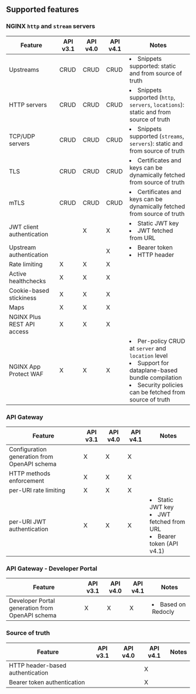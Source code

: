 ## Supported features

### NGINX `http` and `stream` servers

| Feature                    | API v3.1 | API v4.0 | API v4.1    | Notes                                                                                                                                                                          |
|----------------------------|----------|----------|-------------|--------------------------------------------------------------------------------------------------------------------------------------------------------------------------------|
| Upstreams                  | CRUD     | CRUD     | CRUD        | <li>Snippets supported: static and from source of truth</li>                                                                                                                   |
| HTTP servers               | CRUD     | CRUD     | CRUD        | <li>Snippets supported (`http`, `servers`, `locations`): static and from source of truth</li>                                                                                  |
| TCP/UDP servers            | CRUD     | CRUD     | CRUD        | <li>Snippets supported (`streams`, `servers`): static and from source of truth</li>                                                                                            |
| TLS                        | CRUD     | CRUD     | CRUD        | <li>Certificates and keys can be dynamically fetched from source of truth</li>                                                                                                 |
| mTLS                       | CRUD     | CRUD     | CRUD        | <li>Certificates and keys can be dynamically fetched from source of truth</li>                                                                                                 |
| JWT client authentication  |          | X        | X           | <li>Static JWT key</li><li>JWT fetched from URL</li>                                                                                                             |
| Upstream authentication    |          |          | X           | <li>Bearer token</li><li>HTTP header</li>                                                                                                                                      |
| Rate limiting              | X        | X        | X           |                                                                                                                                                                                |
| Active healthchecks        | X        | X        | X           |                                                                                                                                                                                |
| Cookie-based stickiness    | X        | X        | X           |                                                                                                                                                                                |
| Maps                       | X        | X        | X           |                                                                                                                                                                                |
| NGINX Plus REST API access | X        | X        | X           |                                                                                                                                                                                |
| NGINX App Protect WAF      | X        | X        | X           | <li>Per-policy CRUD at `server` and `location` level</li><li>Support for dataplane-based bundle compilation</li><li>Security policies can be fetched from source of truth</li> |

### API Gateway

| Feature                                      | API v3.1 | API v4.0 | API v4.1 | Notes                                                                                |
|----------------------------------------------|----------|----------|----------|--------------------------------------------------------------------------------------|
| Configuration generation from OpenAPI schema | X        | X        | X        |                                                                                      | 
| HTTP methods enforcement                     | X        | X        | X        |                                                                                      |
| per-URI rate limiting                        | X        | X        | X        |                                                                                      |
| per-URI JWT authentication                   | X        | X        | X        | <li>Static JWT key</li><li>JWT fetched from URL</li><li>Bearer token (API v4.1)</li> |

### API Gateway - Developer Portal

| Feature                                         | API v3.1 | API v4.0 | API v4.1 | Notes                     |
|-------------------------------------------------|----------|----------|----------|---------------------------|
| Developer Portal generation from OpenAPI schema | X        | X        | X        | <li>Based on Redocly</li> |

### Source of truth

| Feature                              | API v3.1 | API v4.0 | API v4.1 | Notes |
|--------------------------------------|----------|----------|----------|-------|
| HTTP header-based authentication     |          |          | X        |       |
| Bearer token authentication          |          |          | X        |       |
